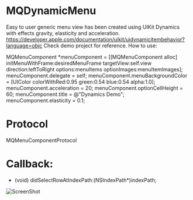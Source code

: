 # MQDynamicMenu

Easy to user generic menu view has been created using UIKit Dynamics with effects gravity, elasticity and acceleration.
https://developer.apple.com/documentation/uikit/uidynamicitembehavior?language=objc
Check demo project for reference.
How to use:

MQMenuComponent *menuComponent = [[MQMenuComponent alloc] initMenuWithFrame:desiredMenuFrame targetView:self.view direction:leftToRight options:menuItems optionImages:menuItemImages];
menuComponent.delegate = self;
menuComponent.menuBackgroundColor = [UIColor colorWithRed:0.95 green:0.54 blue:0.54 alpha:1.0];
menuComponent.acceleration = 20;
menuComponent.optionCellHeight = 60;
menuComponent.title = @"Dynamics Demo";
menuComponent.elasticity = 0.1;

# Protocol
MQMenuComponentProtocol


# Callback:
- (void) didSelectRowAtIndexPath:(NSIndexPath*)indexPath;



![ScreenShot](https://raw.github.com/MubeenQazi/MQDynamicMenu/SS1.PNG)
